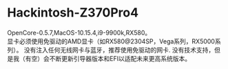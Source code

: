 # Hackintosh-Z370Pro4
OpenCore-0.5.7,MacOS-10.15.4,i9-9900k,RX580。  
显卡必须使用免驱动的AMD显卡（如RX580@2304SP，Vega系列，RX5000系列）。 
没有注入任何无线网卡与蓝牙，推荐使用免驱动的网卡. 
没有技术支持，但是我（有空）会不断更新引导器版本和EFI以适配未来更高系统版本。  
  
